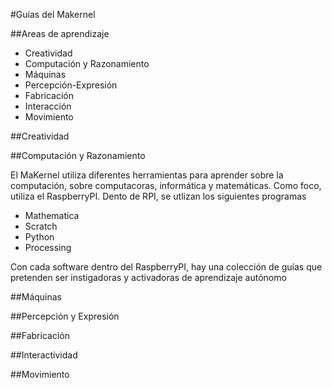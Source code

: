#Guías del Makernel

##Areas de aprendizaje

* Creatividad
* Computación y Razonamiento
* Máquinas
* Percepción-Expresión
* Fabricación
* Interacción
* Movimiento


##Creatividad

##Computación y Razonamiento

El MaKernel utiliza diferentes herramientas para aprender sobre la computación, sobre computacoras, informática y matemáticas. Como foco, utiliza el RaspberryPI. Dento de RPI, se utlizan los siguientes programas

* Mathematica
* Scratch
* Python
* Processing

Con cada software dentro del RaspberryPI, hay una colección de guías que pretenden ser instigadoras y activadoras de aprendizaje autónomo

##Máquinas

##Percepción y Expresión

##Fabricación

##Interactividad

##Movimiento
